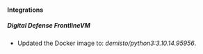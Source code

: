 
#### Integrations

##### Digital Defense FrontlineVM
- Updated the Docker image to: *demisto/python3:3.10.14.95956*.


